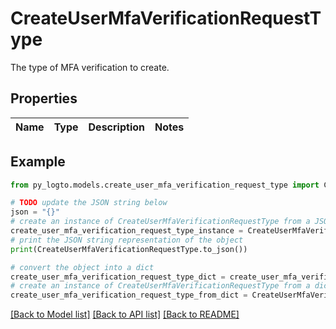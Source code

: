 # CreateUserMfaVerificationRequestType

The type of MFA verification to create.

## Properties

Name | Type | Description | Notes
------------ | ------------- | ------------- | -------------

## Example

```python
from py_logto.models.create_user_mfa_verification_request_type import CreateUserMfaVerificationRequestType

# TODO update the JSON string below
json = "{}"
# create an instance of CreateUserMfaVerificationRequestType from a JSON string
create_user_mfa_verification_request_type_instance = CreateUserMfaVerificationRequestType.from_json(json)
# print the JSON string representation of the object
print(CreateUserMfaVerificationRequestType.to_json())

# convert the object into a dict
create_user_mfa_verification_request_type_dict = create_user_mfa_verification_request_type_instance.to_dict()
# create an instance of CreateUserMfaVerificationRequestType from a dict
create_user_mfa_verification_request_type_from_dict = CreateUserMfaVerificationRequestType.from_dict(create_user_mfa_verification_request_type_dict)
```
[[Back to Model list]](../README.md#documentation-for-models) [[Back to API list]](../README.md#documentation-for-api-endpoints) [[Back to README]](../README.md)


